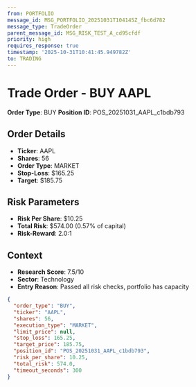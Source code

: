 ```yaml
---
from: PORTFOLIO
message_id: MSG_PORTFOLIO_20251031T104145Z_fbc6d782
message_type: TradeOrder
parent_message_id: MSG_RISK_TEST_A_cd95cfdf
priority: high
requires_response: true
timestamp: '2025-10-31T10:41:45.949782Z'
to: TRADING
---
```


# Trade Order - BUY AAPL

**Order Type**: BUY
**Position ID**: POS_20251031_AAPL_c1bdb793

## Order Details
- **Ticker**: AAPL
- **Shares**: 56
- **Order Type**: MARKET
- **Stop-Loss**: $165.25
- **Target**: $185.75

## Risk Parameters
- **Risk Per Share**: $10.25
- **Total Risk**: $574.00 (0.57% of capital)
- **Risk-Reward**: 2.0:1

## Context
- **Research Score**: 7.5/10
- **Sector**: Technology
- **Entry Reason**: Passed all risk checks, portfolio has capacity

```json
{
  "order_type": "BUY",
  "ticker": "AAPL",
  "shares": 56,
  "execution_type": "MARKET",
  "limit_price": null,
  "stop_loss": 165.25,
  "target_price": 185.75,
  "position_id": "POS_20251031_AAPL_c1bdb793",
  "risk_per_share": 10.25,
  "total_risk": 574.0,
  "timeout_seconds": 300
}
```
